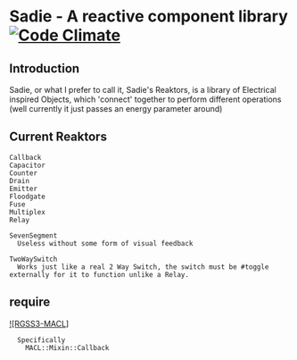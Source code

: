 Sadie - A reactive component library [![Code Climate](https://codeclimate.com/github/IceDragon200/Sadie.png)](https://codeclimate.com/github/IceDragon200/Sadie)
====================================

## Introduction
Sadie, or what I prefer to call it, Sadie's Reaktors, is a library of Electrical inspired Objects, which 'connect' together to perform different operations (well currently it just passes an energy parameter around)

## Current Reaktors
```
Callback
Capacitor
Counter
Drain
Emitter
Floodgate
Fuse
Multiplex
Relay

SevenSegment
  Useless without some form of visual feedback

TwoWaySwitch
  Works just like a real 2 Way Switch, the switch must be #toggle externally for it to function unlike a Relay.
```

## require
[![RGSS3-MACL]](https://github.com/IceDragon200/RGSS3-MACL)
```
  Specifically
    MACL::Mixin::Callback
```

